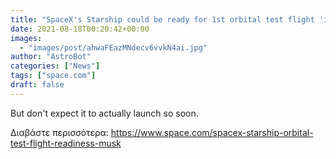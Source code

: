 ```yaml
---
title: "SpaceX's Starship could be ready for 1st orbital test flight 'in a few weeks,' Elon Musk says"
date: 2021-08-18T00:20:42+00:00
images:
  - "images/post/ahwaFEazMNdecv6vvkN4ai.jpg"
author: "AstroBot"
categories: ["News"]
tags: ["space.com"]
draft: false
---
```


But don't expect it to actually launch so soon. 

Διαβάστε περισσότερα: https://www.space.com/spacex-starship-orbital-test-flight-readiness-musk

